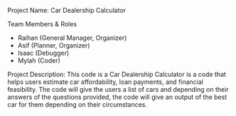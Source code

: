 Project Name: Car Dealership Calculator

 Team Members & Roles

- Raihan (General Manager, Organizer)
- Asif (Planner, Organizer)
- Isaac (Debugger)
- Mylah (Coder)


 Project Description: 
This code is a Car Dealership Calculator is a code that helps users estimate car affordability, loan payments, and financial feasibility. The code will give the users a list of cars and depending on their answers of the questions provided, the code will give an output of the best car for them depending on their circumstances. 
